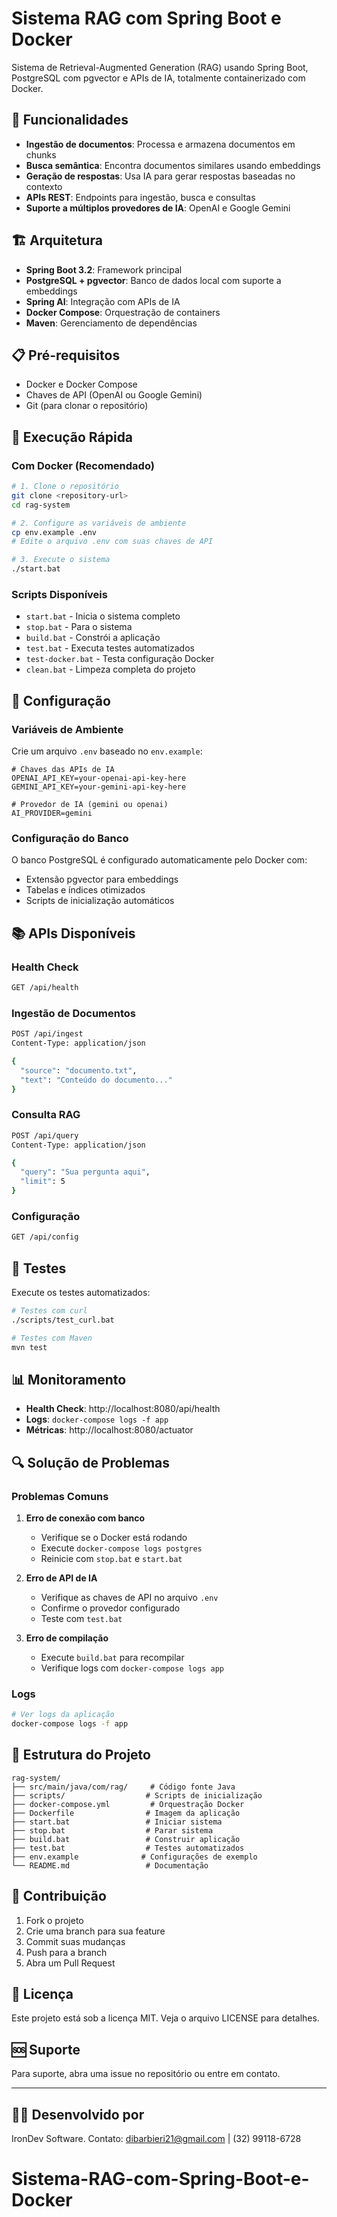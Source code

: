 # Sistema RAG com Spring Boot e Docker

Sistema de Retrieval-Augmented Generation (RAG) usando Spring Boot, PostgreSQL com pgvector e APIs de IA, totalmente containerizado com Docker.

## 🚀 Funcionalidades

- **Ingestão de documentos**: Processa e armazena documentos em chunks
- **Busca semântica**: Encontra documentos similares usando embeddings
- **Geração de respostas**: Usa IA para gerar respostas baseadas no contexto
- **APIs REST**: Endpoints para ingestão, busca e consultas
- **Suporte a múltiplos provedores de IA**: OpenAI e Google Gemini

## 🏗️ Arquitetura

- **Spring Boot 3.2**: Framework principal
- **PostgreSQL + pgvector**: Banco de dados local com suporte a embeddings
- **Spring AI**: Integração com APIs de IA
- **Docker Compose**: Orquestração de containers
- **Maven**: Gerenciamento de dependências

## 📋 Pré-requisitos

- Docker e Docker Compose
- Chaves de API (OpenAI ou Google Gemini)
- Git (para clonar o repositório)

## 🚀 Execução Rápida

### Com Docker (Recomendado)

```bash
# 1. Clone o repositório
git clone <repository-url>
cd rag-system

# 2. Configure as variáveis de ambiente
cp env.example .env
# Edite o arquivo .env com suas chaves de API

# 3. Execute o sistema
./start.bat
```

### Scripts Disponíveis

- `start.bat` - Inicia o sistema completo
- `stop.bat` - Para o sistema
- `build.bat` - Constrói a aplicação
- `test.bat` - Executa testes automatizados
- `test-docker.bat` - Testa configuração Docker
- `clean.bat` - Limpeza completa do projeto

## 🔧 Configuração

### Variáveis de Ambiente

Crie um arquivo `.env` baseado no `env.example`:

```env
# Chaves das APIs de IA
OPENAI_API_KEY=your-openai-api-key-here
GEMINI_API_KEY=your-gemini-api-key-here

# Provedor de IA (gemini ou openai)
AI_PROVIDER=gemini
```

### Configuração do Banco

O banco PostgreSQL é configurado automaticamente pelo Docker com:
- Extensão pgvector para embeddings
- Tabelas e índices otimizados
- Scripts de inicialização automáticos

## 📚 APIs Disponíveis

### Health Check
```bash
GET /api/health
```

### Ingestão de Documentos
```bash
POST /api/ingest
Content-Type: application/json

{
  "source": "documento.txt",
  "text": "Conteúdo do documento..."
}
```

### Consulta RAG
```bash
POST /api/query
Content-Type: application/json

{
  "query": "Sua pergunta aqui",
  "limit": 5
}
```

### Configuração
```bash
GET /api/config
```

## 🧪 Testes

Execute os testes automatizados:

```bash
# Testes com curl
./scripts/test_curl.bat

# Testes com Maven
mvn test
```

## 📊 Monitoramento

- **Health Check**: http://localhost:8080/api/health
- **Logs**: `docker-compose logs -f app`
- **Métricas**: http://localhost:8080/actuator

## 🔍 Solução de Problemas

### Problemas Comuns

1. **Erro de conexão com banco**
   - Verifique se o Docker está rodando
   - Execute `docker-compose logs postgres`
   - Reinicie com `stop.bat` e `start.bat`

2. **Erro de API de IA**
   - Verifique as chaves de API no arquivo `.env`
   - Confirme o provedor configurado
   - Teste com `test.bat`

3. **Erro de compilação**
   - Execute `build.bat` para recompilar
   - Verifique logs com `docker-compose logs app`

### Logs

```bash
# Ver logs da aplicação
docker-compose logs -f app
```

## 📁 Estrutura do Projeto

```
rag-system/
├── src/main/java/com/rag/     # Código fonte Java
├── scripts/                  # Scripts de inicialização
├── docker-compose.yml         # Orquestração Docker
├── Dockerfile                # Imagem da aplicação
├── start.bat                 # Iniciar sistema
├── stop.bat                  # Parar sistema
├── build.bat                 # Construir aplicação
├── test.bat                  # Testes automatizados
├── env.example              # Configurações de exemplo
└── README.md                 # Documentação
```

## 🤝 Contribuição

1. Fork o projeto
2. Crie uma branch para sua feature
3. Commit suas mudanças
4. Push para a branch
5. Abra um Pull Request

## 📄 Licença

Este projeto está sob a licença MIT. Veja o arquivo LICENSE para detalhes.

## 🆘 Suporte

Para suporte, abra uma issue no repositório ou entre em contato.

---

## 👨‍💻 Desenvolvido por

IronDev Software. Contato: dibarbieri21@gmail.com | (32) 99118-6728

# Sistema-RAG-com-Spring-Boot-e-Docker
